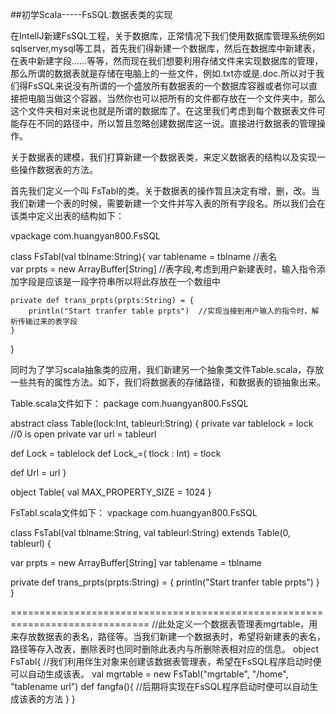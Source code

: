 ##初学Scala-----FsSQL:数据表类的实现

在IntellJ新建FsSQL工程，关于数据库，正常情况下我们使用数据库管理系统例如sqlserver,mysql等工具，首先我们得新建一个数据库，然后在数据库中新建表，在表中新建字段......等等，然而现在我们想要利用存储文件来实现数据库的管理，那么所谓的数据表就是存储在电脑上的一些文件，例如.txt亦或是.doc.所以对于我们得FsSQL来说没有所谓的一个盛放所有数据表的一个数据库容器或者你可以直接把电脑当做这个容器。当然你也可以把所有的文件都存放在一个文件夹中，那么这个文件夹相对来说也就是所谓的数据库了。在这里我们考虑到每个数据表文件可能存在不同的路径中，所以暂且忽略创建数据库这一说。直接进行数据表的管理操作。

关于数据表的建模，我们打算新建一个数据表类，来定义数据表的结构以及实现一些操作数据表的方法。

首先我们定义一个叫 FsTabl的类。关于数据表的操作暂且决定有增，删，改。当我们新建一个表的时候，需要新建一个文件并写入表的所有字段名。所以我们会在该类中定义出表的结构如下：

vpackage com.huangyan800.FsSQL

class FsTabl(val tblname:String){
	var tablename = tblname             //表名  
	var prpts = new ArrayBuffer[String] //表字段,考虑到用户新建表时，输入指令添加字段是应该是一段字符串所以将此存放在一个数组中

    private def trans_prpts(prpts:String) = {
    	println("Start tranfer table prpts")  //实现当接到用户输入的指令时，解析传输过来的表字段
  	}
}



同时为了学习scala抽象类的应用，我们新建另一个抽象类文件Table.scala，存放一些共有的属性方法。如下，我们将数据表的存储路径，和数据表的锁抽象出来。


Table.scala文件如下：
package com.huangyan800.FsSQL

abstract class Table(lock:Int, tableurl:String) {
  private var tablelock = lock //0 is open
  private var url = tableurl

  def Lock = tablelock
  def Lock_=( tlock : Int) = tlock

  def Url = url
}

object Table{
  val MAX_PROPERTY_SIZE = 1024
}


FsTabl.scala文件如下：
vpackage com.huangyan800.FsSQL

class FsTabl(val tblname:String, val tableurl:String)
  extends Table(0, tableurl) {

  var prpts = new ArrayBuffer[String]
  var tablename = tblname

  private def trans_prpts(prpts:String) = {
    println("Start tranfer table prpts")
  }
}


==============================================================================
//此处定义一个数据表管理表mgrtable，用来存放数据表的表名，路径等。当我们新建一个数据表时，希望将新建表的表名，路径等存入改表，删除表时也同时删除此表内与所删除表相对应的信息。
object FsTabl{
//我们利用伴生对象来创建该数据表管理表，希望在FsSQL程序启动时便可以自动生成该表。
  val mgrtable = new FsTabl("mgrtable", "/home", "tablename url")
  def fangfa(){
    //后期将实现在FsSQL程序启动时便可以自动生成该表的方法
  }
}





